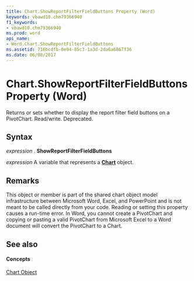 ```yaml
---
title: Chart.ShowReportFilterFieldButtons Property (Word)
keywords: vbawd10.chm79366940
f1_keywords:
- vbawd10.chm79366940
ms.prod: word
api_name:
- Word.Chart.ShowReportFilterFieldButtons
ms.assetid: 716bcdfb-0e94-85c3-1a3d-2da6a6867f36
ms.date: 06/08/2017
---
```



# Chart.ShowReportFilterFieldButtons Property (Word)

Returns or sets whether to display the report filter field buttons on a PivotChart. Read/write. Deprecated.


## Syntax

 _expression_ . **ShowReportFilterFieldButtons**

 _expression_ A variable that represents a **[Chart](Word.Chart.md)** object.


## Remarks

This object or member is part of the shared chart object model infrastructure between Microsoft Word, Excel, and PowerPoint and is not meant to be called directly from your code. Reading or setting this property causes a run-time error. In Word, you cannot create a PivotChart and copying or pasting a valid PivotChart from Microsoft Excel to a Word document will convert the PivotChart to a Chart.


## See also


#### Concepts


[Chart Object](Word.Chart.md)

